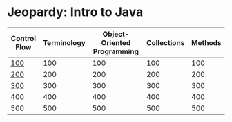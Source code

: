 # Jeopardy: Intro to Java

| Control Flow | Terminology | Object-Oriented Programming | Collections | Methods |
| ------------ | ----------- | --------------------------- | ----------- | ------- |
| [100][1]     | 100         | 100                         | 100         | 100     |
| [200][2]     | 200         | 200                         | 200         | 200     |
| [300][3]     | 300         | 300                         | 300         | 300     |
| 400          | 400         | 400                         | 400         | 400     |
| 500          | 500         | 500                         | 500         | 500     |

[1]: control-flow/100.md
[2]: control-flow/200.md
[3]: control-flow/300.md
